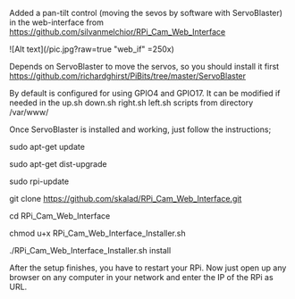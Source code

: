 Added a pan-tilt control (moving the sevos by software with ServoBlaster) in the web-interface from https://github.com/silvanmelchior/RPi_Cam_Web_Interface

![Alt text](/pic.jpg?raw=true "web_if" =250x)

Depends on ServoBlaster to move the servos, so you should install it first https://github.com/richardghirst/PiBits/tree/master/ServoBlaster

By default is configured for using GPIO4 and GPIO17. It can be modified if needed in the up.sh down.sh right.sh left.sh scripts from directory /var/www/

Once ServoBlaster is installed and working, just follow the instructions;

sudo apt-get update

sudo apt-get dist-upgrade

sudo rpi-update

git clone https://github.com/skalad/RPi_Cam_Web_Interface.git

cd RPi_Cam_Web_Interface

chmod u+x RPi_Cam_Web_Interface_Installer.sh

./RPi_Cam_Web_Interface_Installer.sh install

After the setup finishes, you have to restart your RPi. Now just open up any browser on any computer in your network and enter the IP of the RPi as URL.


